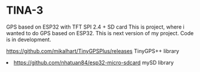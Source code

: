# TINA-3
GPS based on ESP32 with TFT SPI 2.4 + SD card
This is project, where i wanted to do GPS based on ESP32. This is next version of my project.
Code is in development.

https://github.com/mikalhart/TinyGPSPlus/releases TinyGPS++ library <li>
https://github.com/nhatuan84/esp32-micro-sdcard mySD library
